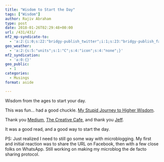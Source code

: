 ```yaml
---
title: "Wisdom to Start the Day"
tags: ["Wisdom"]
author: Rajiv Abraham
type: post
date: 2018-01-26T02:29:48+00:00
url: /431/431/
mf2_mp-syndicate-to:
  - 'a:2:{i:0;s:22:"bridgy-publish_twitter";i:1;s:23:"bridgy-publish_facebook";}'
geo_weather:
  - 'a:2:{s:5:"units";s:1:"C";s:4:"icon";s:4:"none";}'
mf2_syndication:
  - 'a:0:{}'
geo_public:
  - 1
categories:
  - Musings
format: aside

---
```

<p style="text-align: left;">
  Wisdom from the ages to start your day.
</p>

<p style="text-align: left;">
  This was fun&#8230; had a good chuckle. <a href="https://thecreative.cafe/my-stupid-journey-to-higher-wisdom-7119b83356f4" target="_blank" rel="noopener">My Stupid Journey to Higher Wisdom</a>.
</p>

<p style="text-align: left;">
  Thank you <a href="https://medium.com/" target="_blank" rel="noopener">Medium</a>, <a href="https://thecreative.cafe/" target="_blank" rel="noopener">The Creative Cafe</a>, and thank you <a href="https://www.jefflevi.com/" target="_blank" rel="noopener">Jeff</a>.
</p>

<p style="text-align: left;">
  It was a good read, and a good way to start the day.
</p>

<p style="text-align: left;">
  PS: Just realized I need to still go some way with microblogging. My first and initial reaction was to share the URL on Facebook, then with a few close folks on WhatsApp. Still working on making my microblog the de facto sharing protocol.
</p>